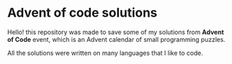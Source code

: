 # Advent of code solutions

Hello! this repository was made to save some of my solutions from **Advent of Code** event, 
which is an Advent calendar of small programming puzzles.

All the solutions were written on many languages that I like to code.